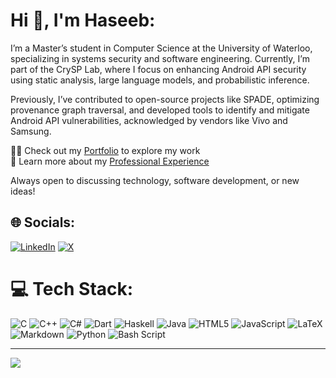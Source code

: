 # Hi 👋, I'm Haseeb:
I’m a Master’s student in Computer Science at the University of Waterloo, specializing in systems security and software engineering. Currently, I’m part of the CrySP Lab, where I focus on enhancing Android API security using static analysis, large language models, and probabilistic inference.

Previously, I’ve contributed to open-source projects like SPADE, optimizing provenance graph traversal, and developed tools to identify and mitigate Android API vulnerabilities, acknowledged by vendors like Vivo and Samsung.

👨‍💻 Check out my [Portfolio](https://cs.uwaterloo.ca/~hfaheem/) to explore my work  
📄 Learn more about my [Professional Experience](https://cs.uwaterloo.ca/~hfaheem/assets/Resume_Haseeb.pdf)  

Always open to discussing technology, software development, or new ideas!

## 🌐 Socials:
[![LinkedIn](https://img.shields.io/badge/LinkedIn-%230077B5.svg?logo=linkedin&logoColor=white)](https://linkedin.com/in/haseeburrrehman) [![X](https://img.shields.io/badge/X-black.svg?logo=X&logoColor=white)](https://x.com/haseeburehman_) 

# 💻 Tech Stack:
![C](https://img.shields.io/badge/c-%2300599C.svg?style=for-the-badge&logo=c&logoColor=white) ![C++](https://img.shields.io/badge/c++-%2300599C.svg?style=for-the-badge&logo=c%2B%2B&logoColor=white) ![C#](https://img.shields.io/badge/c%23-%23239120.svg?style=for-the-badge&logo=csharp&logoColor=white) ![Dart](https://img.shields.io/badge/dart-%230175C2.svg?style=for-the-badge&logo=dart&logoColor=white) ![Haskell](https://img.shields.io/badge/Haskell-5e5086?style=for-the-badge&logo=haskell&logoColor=white) ![Java](https://img.shields.io/badge/java-%23ED8B00.svg?style=for-the-badge&logo=openjdk&logoColor=white) ![HTML5](https://img.shields.io/badge/html5-%23E34F26.svg?style=for-the-badge&logo=html5&logoColor=white) ![JavaScript](https://img.shields.io/badge/javascript-%23323330.svg?style=for-the-badge&logo=javascript&logoColor=%23F7DF1E) ![LaTeX](https://img.shields.io/badge/latex-%23008080.svg?style=for-the-badge&logo=latex&logoColor=white) ![Markdown](https://img.shields.io/badge/markdown-%23000000.svg?style=for-the-badge&logo=markdown&logoColor=white) ![Python](https://img.shields.io/badge/python-3670A0?style=for-the-badge&logo=python&logoColor=ffdd54) ![Bash Script](https://img.shields.io/badge/bash_script-%23121011.svg?style=for-the-badge&logo=gnu-bash&logoColor=white)

---
[![](https://visitcount.itsvg.in/api?id=haseeburrehmanfaheem&icon=0&color=0)](https://visitcount.itsvg.in)

<!-- Proudly created with GPRM ( https://gprm.itsvg.in ) -->
